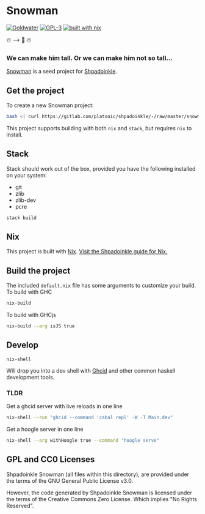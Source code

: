 # Snowman

[![Goldwater](https://gitlab.com/platonic/shpadoinkle/badges/master/pipeline.svg)](https://gitlab.com/platonic/shpadoinkle)
[![GPL-3](https://img.shields.io/badge/License-GPL%203--Clause-blue.svg)](https://opensource.org/licenses/gpl-3.0.html)
[![built with nix](https://img.shields.io/badge/built%20with-nix-41439a)](https://builtwithnix.org)

☃️  ⟶ 🥔 ☃️

### We can make him tall. Or we can make him not so tall...

[Snowman](https://youtu.be/JQ1ZOFNBL68?t=8) is a seed project for [Shpadoinkle](https://gitlab.com/platonic/Shpadoinkle/-/tree/master/#shpadoinkle).

## Get the project

To create a new Snowman project:

```bash
bash <( curl https://gitlab.com/platonic/shpadoinkle/-/raw/master/snowman/generate.sh )
```

This project supports building with both `nix` and `stack`, but requires `nix` to install.

## Stack

Stack should work out of the box, provided you have the following installed on your system:

- git
- zlib
- zlib-dev
- pcre

```bash
stack build
```

## Nix

This project is built with [Nix](https://nixos.org/). [Visit the Shpadoinkle guide for Nix.](https://shpadoinkle.org/docs/getting-started/index.html#_nix)

## Build the project

The included `default.nix` file has some arguments to customize your build. To build with GHC

```bash
nix-build
```

To build with GHCjs

```bash
nix-build --arg isJS true
```

## Develop

```
nix-shell
```

Will drop you into a dev shell with [Ghcid](https://github.com/ndmitchell/ghcid#ghcid----) and other common haskell development tools.

### TLDR

Get a ghcid server with live reloads in one line

```bash
nix-shell --run "ghcid --command 'cabal repl' -W -T Main.dev"
```

Get a hoogle server in one line

```bash
nix-shell --arg withHoogle true --command "hoogle serve"
```

## GPL and CC0 Licenses

Shpadoinkle Snowman (all files within this directory), are provided under the terms of the GNU
General Public License v3.0.

However, the code generated by Shpadoinkle Snowman is licensed under the terms of the
Creative Commons Zero License. Which implies "No Rights Reserved".
